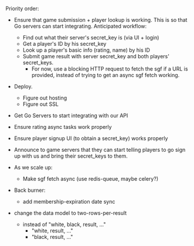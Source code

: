 Priority order:

- Ensure that game submission + player lookup is working. This is so that Go servers can start integrating. Anticipated workflow:
  - Find out what their server's secret_key is (via UI + login)
  - Get a player's ID by his secret_key
  - Look up a player's basic info (rating, name) by his ID
  - Submit game result with server secret_key and both players' secret_keys.
    - For now, use a blocking HTTP request to fetch the sgf if a URL is provided, instead of trying to get an async sgf fetch working.
- Deploy.
  - Figure out hosting
  - Figure out SSL
- Get Go Servers to start integrating with our API
- Ensure rating async tasks work properly
- Ensure player signup UI (to obtain a secret_key) works properly
- Announce to game servers that they can start telling players to go sign up with us and bring their secret_keys to them.

- As we scale up:
  - Make sgf fetch async (use redis-queue, maybe celery?)

- Back burner:
  - add membership-expiration date sync
- change the data model to two-rows-per-result
  - instead of "white, black, result, ..."
      - "white, result, ..."
      - "black, result, ..."


